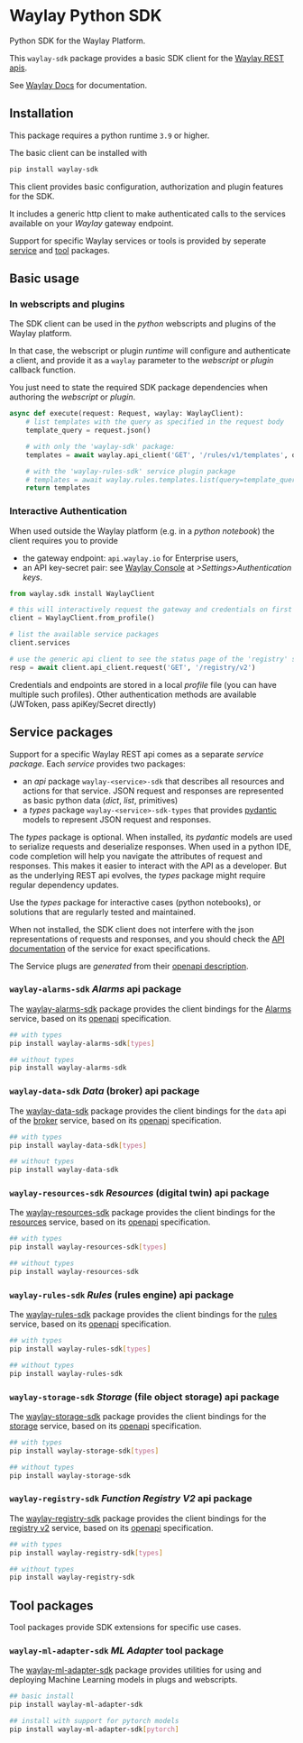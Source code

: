 # Waylay Python SDK

Python SDK for the Waylay Platform.

This `waylay-sdk` package provides a basic SDK client for the [Waylay REST apis](https://docs.waylay.io/#/api/?id=openapi-docs). 

See [Waylay Docs](https://docs.waylay.io/#/api/sdk/python) for documentation.

## Installation

This package requires a python runtime `3.9` or higher.

The basic client can be installed with
```bash
pip install waylay-sdk
```

This client provides basic configuration, authorization and plugin features for the SDK.

It includes a generic http client to make authenticated calls to the services available on your _Waylay_ gateway endpoint.

Support for specific Waylay services or tools is provided by seperate [service](#service-packages) and [tool](#tool-packages) packages.

## Basic usage

### In webscripts and plugins

The SDK client can be used in the _python_ webscripts and plugins of the Waylay platform.

In that case, the webscript or plugin _runtime_ will configure and authenticate a client, and 
provide it as a `waylay` parameter to the _webscript_ or _plugin_ callback function.

You just need to state the required SDK package dependencies when authoring the _webscript_ or _plugin_.

```python
async def execute(request: Request, waylay: WaylayClient):
    # list templates with the query as specified in the request body
    template_query = request.json()

    # with only the 'waylay-sdk' package:
    templates = await waylay.api_client('GET', '/rules/v1/templates', query=template_query)

    # with the 'waylay-rules-sdk' service plugin package
    # templates = await waylay.rules.templates.list(query=template_query)
    return templates
```

### Interactive Authentication
When used outside the Waylay platform (e.g. in a _python notebook_) the client requires you to provide
* the gateway endpoint: `api.waylay.io` for Enterprise users,
* an API key-secret pair: see [Waylay Console](console.waylay.io) at _>Settings>Authentication keys_.

```python
from waylay.sdk install WaylayClient

# this will interactively request the gateway and credentials on first usage.
client = WaylayClient.from_profile()

# list the available service packages
client.services

# use the generic api client to see the status page of the 'registry' service.
resp = await client.api_client.request('GET', '/registry/v2')
```

Credentials and endpoints are stored in a local _profile_ file (you can have multiple such profiles).
Other authentication methods are available (JWToken, pass apiKey/Secret directly)

## Service packages

Support for a specific Waylay REST api comes as a separate _service package_.
Each _service_ provides two packages:
* an _api_ package `waylay-<service>-sdk` that describes all resources and actions for that service. JSON request and responses are represented as basic python data (_dict_, _list_, primitives)
* a _types_ package `waylay-<service>-sdk-types` that provides [pydantic](https://docs.pydantic.dev/) models to represent JSON request and responses.

The _types_ package is optional. When installed, its _pydantic_ models are used to serialize requests and deserialize responses. When used in a python IDE, code completion will help you navigate the attributes of request and responses.
This makes it easier to interact with the API as a developer. 
But as the underlying REST api evolves, the _types_ package might require regular dependency updates.

Use the _types_ package for interactive cases (python notebooks), or solutions that are regularly tested and maintained. 

When not installed, the SDK client does not interfere with the json representations of requests and responses, and you should check the [API documentation](https://docs.waylay.io/#/api/?id=openapi-docs) of the service for exact specifications.

The Service plugs are _generated_ from their [openapi description](https://docs.waylay.io/#/api/?id=openapi-docs).

### `waylay-alarms-sdk` _Alarms_ api package

The [waylay-alarms-sdk](https://pypi.org/project/waylay-alarms-sdk) package provides the client bindings for the [Alarms](https://docs.waylay.io/#/api/alarms/) service, based on its [openapi](https://docs.waylay.io/openapi/public/redocly/alarms.html) specification.

```bash
## with types
pip install waylay-alarms-sdk[types]

## without types
pip install waylay-alarms-sdk
```

### `waylay-data-sdk` _Data_ (broker) api package

The [waylay-data-sdk](https://pypi.org/project/waylay-data-sdk) package provides the client bindings for the `data` api of the [broker](https://docs.waylay.io/#/api/broker/) service, based on its [openapi](https://docs.waylay.io/openapi/public/redocly/broker.html) specification.

```bash
## with types
pip install waylay-data-sdk[types]

## without types
pip install waylay-data-sdk
```

### `waylay-resources-sdk` _Resources_ (digital twin) api package

The [waylay-resources-sdk](https://pypi.org/project/waylay-resources-sdk) package provides the client bindings for the [resources](https://docs.waylay.io/#/api/resources/) service, based on its [openapi](https://docs.waylay.io/openapi/public/redocly/resources.html) specification.

```bash
## with types
pip install waylay-resources-sdk[types]

## without types
pip install waylay-resources-sdk
```

### `waylay-rules-sdk` _Rules_ (rules engine) api package

The [waylay-rules-sdk](https://pypi.org/project/waylay-rules-sdk) package provides the client bindings for the [rules](https://docs.waylay.io/#/api/rules/) service, based on its [openapi](https://docs.waylay.io/openapi/public/redocly/rules.html) specification.

```bash
## with types
pip install waylay-rules-sdk[types]

## without types
pip install waylay-rules-sdk
```

### `waylay-storage-sdk` _Storage_ (file object storage) api package

The [waylay-storage-sdk](https://pypi.org/project/waylay-storage-sdk) package provides the client bindings for the [storage](https://docs.waylay.io/#/api/storage/) service, based on its [openapi](https://docs.waylay.io/openapi/public/redocly/storage.html) specification.

```bash
## with types
pip install waylay-storage-sdk[types]

## without types
pip install waylay-storage-sdk
```

### `waylay-registry-sdk` _Function Registry V2_ api package

The [waylay-registry-sdk](https://pypi.org/project/waylay-registry-sdk) package provides the client bindings for the [registry v2](https://docs.waylay.io/#/api/registry/) service, based on its [openapi](https://docs.waylay.io/openapi/public/redocly/registry.html) specification.

```bash
## with types
pip install waylay-registry-sdk[types]

## without types
pip install waylay-registry-sdk
```


## Tool packages

Tool packages provide SDK extensions for specific use cases.


### `waylay-ml-adapter-sdk` _ML Adapter_ tool package

The [waylay-ml-adapter-sdk](https://pypi.org/project/waylay-ml-adapter-sdk) package provides utilities for using and deploying Machine Learning models in plugs and webscripts.

```bash
## basic install
pip install waylay-ml-adapter-sdk

## install with support for pytorch models
pip install waylay-ml-adapter-sdk[pytorch]

```
